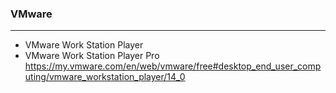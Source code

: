 ### VMware
---

- VMware Work Station Player 
- VMware Work Station Player Pro
https://my.vmware.com/en/web/vmware/free#desktop_end_user_computing/vmware_workstation_player/14_0



